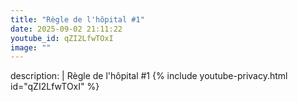 ```yaml
---
title: "Règle de l'hôpital #1"
date: 2025-09-02 21:11:22 
youtube_id: qZI2LfwTOxI
image: ""
---
```

description: |
  Règle de l'hôpital #1
{% include youtube-privacy.html id="qZI2LfwTOxI" %}
